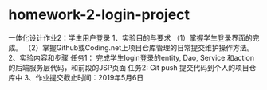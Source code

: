 # homework-2-login-project
一体化设计作业2：学生用户登录 1、实验目的与要求 （1）掌握学生登录界面的完成。 （2）掌握Github或Coding.net上项目仓库管理的日常提交维护操作方法。 2、实验内容和步骤 任务1： 完成学生login登录的entity, Dao, Service 和action的后端服务层代码，和前段的JSP页面 任务2:  Git push 提交代码到个人的项目仓库中 3、作业提交截止时间：2019年5月6日
